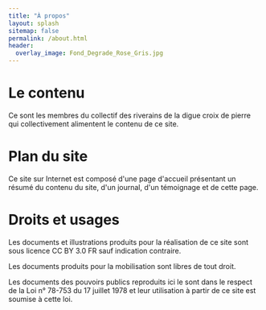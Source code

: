 ```yaml
---
title: "À propos"
layout: splash
sitemap: false
permalink: /about.html
header:
  overlay_image: Fond_Degrade_Rose_Gris.jpg
---
```


# Le contenu

Ce sont les membres du collectif des riverains de la digue croix de pierre qui collectivement
alimentent le contenu de ce site.

# Plan du site

Ce site sur Internet est composé d'une page d'accueil présentant un résumé du contenu du site,
d'un journal, d'un témoignage et de cette page.

# Droits et usages

Les documents et illustrations produits pour la réalisation de ce site sont
sous licence CC BY 3.0 FR sauf indication contraire.

Les documents produits pour la mobilisation sont libres de tout droit.

Les documents des pouvoirs publics reproduits ici le sont dans le respect de la Loi n° 78-753 du 17 juillet 1978
et leur utilisation à partir de ce site est soumise à cette loi.
